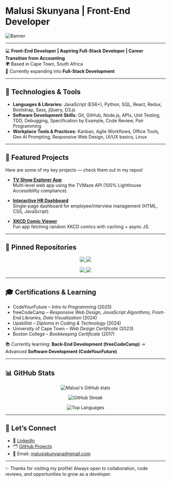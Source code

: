 # Malusi Skunyana | Front-End Developer

![Banner](https://capsule-render.vercel.app/api?type=soft&color=gradient&height=200&section=header&text=Malusi%20Skunyana&fontSize=40&fontAlignY=30&desc=Front-End%20Developer%20%7C%20Back-End%20Technologies%20%7C%20Aspiring%20Full-Stack%20Developer&descAlignY=55)

---

💻 **Front-End Developer | Aspiring Full-Stack Developer | Career Transition from Accounting**  
🌍 Based in Cape Town, South Africa  
🚀 Currently expanding into **Full-Stack Development**

---

## 🔧 Technologies & Tools
- **Languages & Libraries:** JavaScript (ES6+), Python, SQL, React, Redux, Bootstrap, Sass, jQuery, D3.js  
- **Software Development Skills:** Git, GitHub, Node.js, APIs, Unit Testing, TDD, Debugging, Specification by Example, Code Review, Pair Programming  
- **Workplace Tools & Practices:** Kanban, Agile Workflows, Office Tools, Gen AI Prompting, Responsive Web Design, UI/UX basics, Linux

---

## 📌 Featured Projects

Here are some of my key projects — check them out in my repos!

- **[TV Show Explorer App](https://github.com/MalusiS/Project-TV-Show)**  
  Multi-level web app using the TVMaze API (100% Lighthouse Accessibility compliance).

- **[Interactive HR Dashboard](https://github.com/MalusiS/HR-System)**  
  Single-page dashboard for employee/interview management (HTML, CSS, JavaScript).

- **[XKCD Comic Viewer](https://github.com/MalusiS/Module-Data-Flows/tree/feature/xkcd/fetch/programmer-humour)**  
  Fun app fetching random XKCD comics with caching + async JS.

---

## 📌 Pinned Repositories

<p align="center">
  <a href="https://github.com/MalusiS/Project-TV-Show">
    <img src="https://github-readme-stats.vercel.app/api/pin/?username=malusis&repo=project-tv-show&theme=tokyonight" />
  </a>
  <a href="https://github.com/MalusiS/HR-System">
    <img src="https://github-readme-stats.vercel.app/api/pin/?username=malusis&repo=hr-system&theme=tokyonight" />
  </a>
</p>

<p align="center">
  <a href="https://github.com/MalusiS/Module-Data-Flows">
    <img src="https://github-readme-stats.vercel.app/api/pin/?username=malusis&repo=module-data-flows&theme=tokyonight" />
  </a>
  <a href="https://github.com/MalusiS/Module-Data-Groups">
    <img src="https://github-readme-stats.vercel.app/api/pin/?username=malusis&repo=module-data-groups&theme=tokyonight" />
  </a>
</p>

---

## 🎓 Certifications & Learning
- CodeYourFuture – *Intro to Programming* (2025)  
- freeCodeCamp – *Responsive Web Design, JavaScript Algorithms, Front-End Libraries, Data Visualization* (2024)  
- Upskillist – *Diploma in Coding & Technology* (2024)  
- University of Cape Town – *Web Design Certificate* (2023)  
- Boston College – *Bookkeeping Certificate* (2017)

📚 Currently learning: **Back-End Development (freeCodeCamp)** → Advanced **Software Development (CodeYourFuture)**

---

## 📊 GitHub Stats

<p align="center">
  <img src="https://github-readme-stats.vercel.app/api?username=malusis&show_icons=true&theme=tokyonight" alt="Malusi's GitHub stats" />
</p>

<p align="center">
  <img src="https://streak-stats.demolab.com?user=MalusiS&theme=tokyonight&v=1" alt="GitHub Streak" />
</p>

<p align="center">
  <img src="https://github-readme-stats.vercel.app/api/top-langs/?username=malusis&layout=compact&theme=tokyonight" alt="Top Languages" />
</p>

---

## 🤝 Let’s Connect
- 💼 [LinkedIn](https://www.linkedin.com/in/malusis/)  
- 🗂️ [GitHub Projects](https://github.com/malusis)  
- 📧 Email: malusiskunyana@gmail.com

---

✨ Thanks for visiting my profile! Always open to collaboration, code reviews, and opportunities to grow as a developer.
